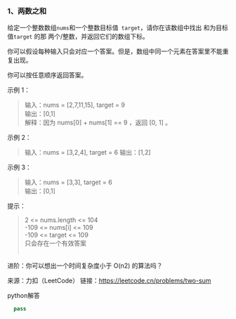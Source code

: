 ### 1、两数之和   
给定一个整数数组` nums `和一个整数目标值` target`，请你在该数组中找出 和为目标值` target ` 的那 两个/整数，并返回它们的数组下标。

你可以假设每种输入只会对应一个答案。但是，数组中同一个元素在答案里不能重复出现。

你可以按任意顺序返回答案。


示例 1：  

> 输入：nums = [2,7,11,15], target = 9  
> 输出：[0,1]  
> 解释：因为 nums[0] + nums[1] == 9 ，返回 [0, 1] 。 

示例 2： 

> 输入：nums = [3,2,4], target = 6 
> 输出：[1,2]   

示例 3： 

> 输入：nums = [3,3], target = 6  
> 输出：[0,1] 
 

提示：

> 2 <= nums.length <= 104  
> -109 <= nums[i] <= 109  
> -109 <= target <= 109  
> 只会存在一个有效答案  
 

进阶：你可以想出一个时间复杂度小于 O(n2) 的算法吗？

来源：力扣（LeetCode）
链接：https://leetcode.cn/problems/two-sum

python解答


```python   
  pass   
```
